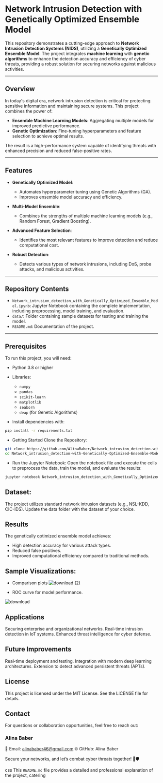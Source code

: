 # Network Intrusion Detection with Genetically Optimized Ensemble Model

This repository demonstrates a cutting-edge approach to **Network Intrusion Detection Systems (NIDS)**, utilizing a **Genetically Optimized Ensemble Model**. The project integrates **machine learning** with **genetic algorithms** to enhance the detection accuracy and efficiency of cyber threats, providing a robust solution for securing networks against malicious activities.

---

## Overview

In today's digital era, network intrusion detection is critical for protecting sensitive information and maintaining secure systems. This project combines the power of:
- **Ensemble Machine Learning Models**: Aggregating multiple models for improved predictive performance.
- **Genetic Optimization**: Fine-tuning hyperparameters and feature selection to achieve optimal results.

The result is a high-performance system capable of identifying threats with enhanced precision and reduced false-positive rates.

---

## Features

- **Genetically Optimized Model**:
  - Automates hyperparameter tuning using Genetic Algorithms (GA).
  - Improves ensemble model accuracy and efficiency.
  
- **Multi-Model Ensemble**:
  - Combines the strengths of multiple machine learning models (e.g., Random Forest, Gradient Boosting).
  
- **Advanced Feature Selection**:
  - Identifies the most relevant features to improve detection and reduce computational cost.

- **Robust Detection**:
  - Detects various types of network intrusions, including DoS, probe attacks, and malicious activities.

---

## Repository Contents

- `Network_intrusion_detection_with_Genetically_Optimized_Ensemble_Model.ipynb`: Jupyter Notebook containing the complete implementation, including preprocessing, model training, and evaluation.
- `data/`: Folder containing sample datasets for testing and training the model.
- `README.md`: Documentation of the project.

---

## Prerequisites

To run this project, you will need:
- Python 3.8 or higher
- Libraries:
  - `numpy`
  - `pandas`
  - `scikit-learn`
  - `matplotlib`
  - `seaborn`
  - `deap` (for Genetic Algorithms)

- Install dependencies with:
```bash
pip install -r requirements.txt
```
- Getting Started
Clone the Repository:

```bash
git clone https://github.com/AlinaBaber/Network_intrusion_detection-with-Genetically-Optimized-Ensemble-Model.git
cd Network_intrusion_detection-with-Genetically-Optimized-Ensemble-Model7
```
- Run the Jupyter Notebook:
  Open the notebook file and execute the cells to preprocess the data, train the model, and evaluate the results:

```bash
jupyter notebook Network_intrusion_detection_with_Genetically_Optimized_Ensemble_Model.ipynb
```
## Dataset:

The project utilizes standard network intrusion datasets (e.g., NSL-KDD, CIC-IDS). Update the data folder with the dataset of your choice.
## Results
The genetically optimized ensemble model achieves:

- High detection accuracy for various attack types.
- Reduced false positives.
- Improved computational efficiency compared to traditional methods.
## Sample Visualizations:
- Comparison plots
![download (2)](https://github.com/user-attachments/assets/8e214a5d-c6bb-4157-ba95-f34e35a69bd0)

- ROC curve for model performance.
  
![download](https://github.com/user-attachments/assets/f4675796-90e8-4b71-b302-d0c5a3233028)

## Applications
Securing enterprise and organizational networks.
Real-time intrusion detection in IoT systems.
Enhanced threat intelligence for cyber defense.
## Future Improvements
Real-time deployment and testing.
Integration with modern deep learning architectures.
Extension to detect advanced persistent threats (APTs).
## License
This project is licensed under the MIT License. See the LICENSE file for details.

## Contact
For questions or collaboration opportunities, feel free to reach out:

### Alina Baber
📧 Email: alinababer46@gmail.com
🌐 GitHub: Alina Baber

Secure your networks, and let’s combat cyber threats together! 🚀🛡️

css
This `README.md` file provides a detailed and professional explanation of the project, catering

